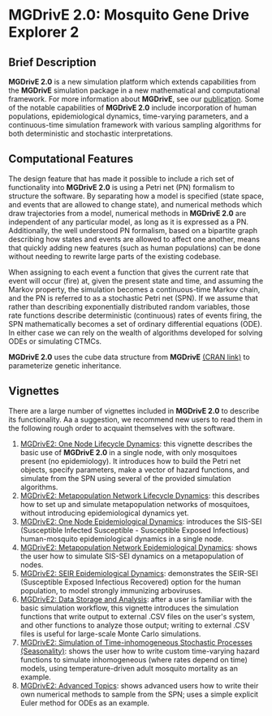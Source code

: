 # **MGDrivE 2.0**: Mosquito Gene Drive Explorer 2

## Brief Description

**MGDrivE 2.0** is a new simulation platform which extends capabilities from the **MGDrivE** simulation package in a new mathematical and computational framework. For more information about **MGDrivE**, see our [publication](https://doi.org/10.1111/2041-210X.13318). Some of the notable capabilities of **MGDrivE 2.0** include incorporation of human populations, epidemiological dynamics, time-varying parameters, and a continuous-time simulation framework with various sampling algorithms for both deterministic and stochastic interpretations.

## Computational Features

The design feature that has made it possible to include a rich set of functionality into **MGDrivE 2.0** is using a Petri net (PN) formalism to structure the software. By separating how a model is specified (state space, and events that are allowed to change state), and numerical methods which draw trajectories from a model, numerical methods in **MGDrivE 2.0** are independent of any particular model, as long as it is expressed as a PN. Additionally, the well understood PN formalism, based on a bipartite graph describing how states and events are allowed to affect one another, means that quickly adding new features (such as human populations) can be done without needing to rewrite large parts of the existing codebase.

When assigning to each event a function that gives the current rate that event will occur (fire) at, given the present state and time, and assuming the Markov property, the simulation becomes a continuous-time Markov chain, and the PN is referred to as a stochastic Petri net (SPN). If we assume that rather than describing exponentially distributed random variables, those rate functions describe deterministic (continuous) rates of events firing, the SPN mathematically becomes a set of ordinary differential equations (ODE). In either case we can rely on the wealth of algorithms developed for solving ODEs or simulating CTMCs.

**MGDrivE 2.0** uses the cube data structure from **MGDrivE** [(CRAN link)](https://CRAN.R-project.org/package=MGDrivE) to parameterize genetic inheritance.

## Vignettes

There are a large number of vignettes included in **MGDrivE 2.0** to describe its functionality. Aa a suggestion, we recommend new users to read them in the following rough order to acquaint themselves with the software.

  1. <a href="articles/lifecycle-node.html">MGDrivE2: One Node Lifecycle Dynamics</a>: this vignette describes the basic use of **MGDrivE 2.0** in a single node, with only mosquitoes present (no epidemiology). It introduces how to build the Petri net objects, specify parameters, make a vector of hazard functions, and simulate from the SPN using several of the provided simulation algorithms.
  2. <a href="articles/lifecycle-network.html">MGDrivE2: Metapopulation Network Lifecycle Dynamics</a>: this describes how to set up and simulate metapopulation networks of mosquitoes, without introducing epidemiological dynamics yet.
  3. <a href="articles/epi-node.html">MGDrivE2: One Node Epidemiological Dynamics</a>: introduces the SIS-SEI (Susceptible Infected Susceptible - Susceptible Exposed Infectious) human-mosquito epidemiological dynamics in a single node.
  4. <a href="articles/epi-network.html">MGDrivE2: Metapopulation Network Epidemiological Dynamics</a>: shows the user how to simulate SIS-SEI dynamics on a metapopulation of nodes.
  5. <a href="articles/epi-SEIR.html">MGDrivE2: SEIR Epidemiological Dynamics</a>: demonstrates the SEIR-SEI (Susceptible Exposed Infectious Recovered) option for the human population, to model strongly immunizing arboviruses.
  6. <a href="articles/output_storage.html">MGDrivE2: Data Storage and Analysis</a>: after a user is familiar with the basic simulation workflow, this vignette introduces the simulation functions that write output to external .CSV files on the user's system, and other functions to analyze those output; writing to external .CSV files is useful for large-scale Monte Carlo simulations.
  7. <a href="articles/inhomogeneous.html">MGDrivE2: Simulation of Time-inhomogeneous Stochastic Processes (Seasonality)</a>: shows the user how to write custom time-varying hazard functions to simulate inhomogeneous (where rates depend on time) models, using temperature-driven adult mosquito mortality as an example.
  8. <a href="articles/advanced_topics.html">MGDrivE2: Advanced Topics</a>: shows advanced users how to write their own numerical methods to sample from the SPN; uses a simple explicit Euler method for ODEs as an example.
